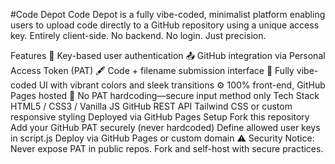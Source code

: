 #Code Depot
Code Depot is a fully vibe-coded, minimalist platform enabling users to upload code directly to a GitHub repository using a unique access key. Entirely client-side. No backend. No login. Just precision.

Features
🔐 Key-based user authentication
📤 GitHub integration via Personal Access Token (PAT)
🖋️ Code + filename submission interface
🌈 Fully vibe-coded UI with vibrant colors and sleek transitions
⚙️ 100% front-end, GitHub Pages hosted
🛑 No PAT hardcoding—secure input method only
Tech Stack
HTML5 / CSS3 / Vanilla JS
GitHub REST API
Tailwind CSS or custom responsive styling
Deployed via GitHub Pages
Setup
Fork this repository
Add your GitHub PAT securely (never hardcoded)
Define allowed user keys in script.js
Deploy via GitHub Pages or custom domain
⚠️ Security Notice: Never expose PAT in public repos. Fork and self-host with secure practices.

